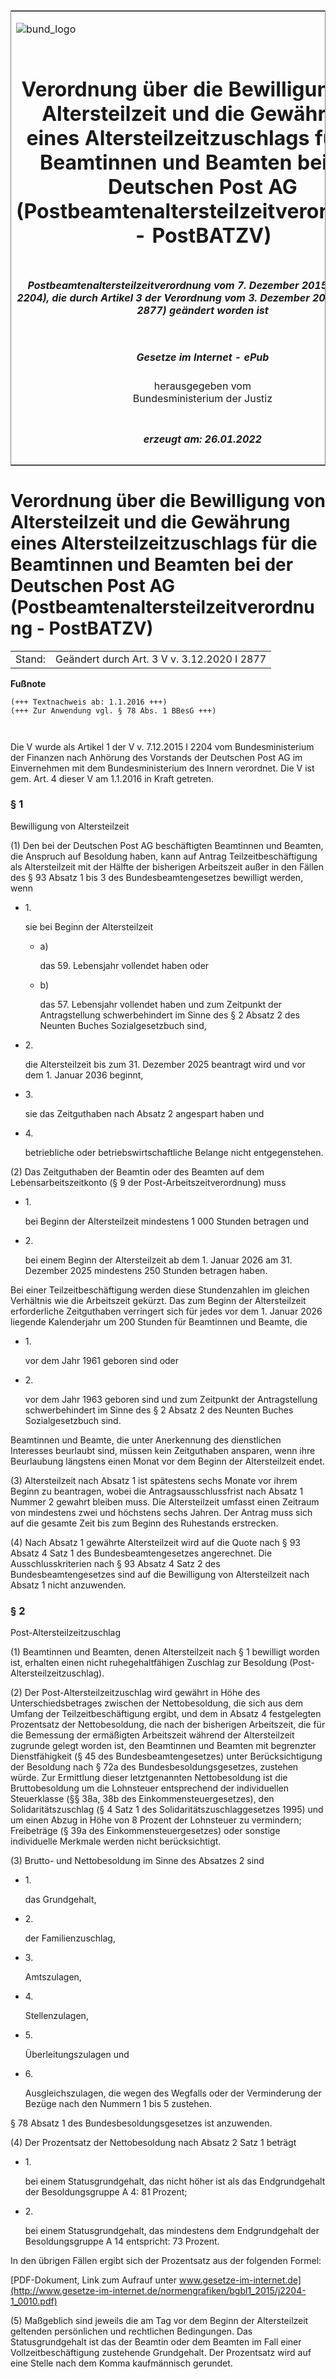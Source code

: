 <span id="DECKBLATT.html"></span>

<table border="0" frame="border" width="100%">

<tr valign="top">

<td align="left">

![bund\_logo](BfJ_2021_Web_de_de.gif)

</td>

<td align="right">

 

</td>

</tr>

<tr align="center" valign="middle">

<td colspan="2">

# Verordnung über die Bewilligung von Altersteilzeit und die Gewährung eines Altersteilzeitzuschlags für die Beamtinnen und Beamten bei der Deutschen Post AG (Postbeamtenaltersteilzeitverordnung - PostBATZV)

</td>

</tr>

<tr align="center" valign="middle">

<td colspan="2">

##### Postbeamtenaltersteilzeitverordnung vom 7. Dezember 2015 (BGBl. I S. 2204), die durch Artikel 3 der Verordnung vom 3. Dezember 2020 (BGBl. I S. 2877) geändert worden ist

</td>

</tr>

<tr align="center" valign="middle">

<td colspan="2">

  
  

##### Gesetze im Internet - ePub  
  
herausgegeben vom  
Bundesministerium der Justiz

</td>

</tr>

<tr align="center" valign="bottom">

<td colspan="2">

  
  

##### erzeugt am: 26.01.2022

</td>

</tr>

</table>

<span id="BJNR220410015.html"></span>

# Verordnung über die Bewilligung von Altersteilzeit und die Gewährung eines Altersteilzeitzuschlags für die Beamtinnen und Beamten bei der Deutschen Post AG (Postbeamtenaltersteilzeitverordnung - PostBATZV)

<div>

<div class="jnhtml">

|        |                                             |
| ------ | ------------------------------------------- |
| Stand: | Geändert durch Art. 3 V v. 3.12.2020 I 2877 |

</div>

</div>

<div>

  
**Fußnote**

<div class="jnhtml">

<div>

<div class="jurAbsatz">

  

``` 
(+++ Textnachweis ab: 1.1.2016 +++)
(+++ Zur Anwendung vgl. § 78 Abs. 1 BBesG +++)

 
```

Die V wurde als Artikel 1 der V v. 7.12.2015 I 2204 vom
Bundesministerium der Finanzen nach Anhörung des Vorstands der Deutschen
Post AG im Einvernehmen mit dem Bundesministerium des Innern verordnet.
Die V ist gem. Art. 4 dieser V am 1.1.2016 in Kraft getreten.

</div>

</div>

</div>

</div>

<span id="BJNR220410015BJNE000101119.html"></span>

### § 1  
Bewilligung von Altersteilzeit

<div>

<div class="jnhtml">

<div>

<div class="jurAbsatz">

(1) Den bei der Deutschen Post AG beschäftigten Beamtinnen und Beamten,
die Anspruch auf Besoldung haben, kann auf Antrag Teilzeitbeschäftigung
als Altersteilzeit mit der Hälfte der bisherigen Arbeitszeit außer in
den Fällen des § 93 Absatz 1 bis 3 des Bundesbeamtengesetzes bewilligt
werden, wenn

  - 1\.
    
    <div style="">
    
    sie bei Beginn der Altersteilzeit
    
      - a)
        
        <div style="">
        
        das 59. Lebensjahr vollendet haben oder
        
        </div>
    
      - b)
        
        <div style="">
        
        das 57. Lebensjahr vollendet haben und zum Zeitpunkt der
        Antragstellung schwerbehindert im Sinne des § 2 Absatz 2 des
        Neunten Buches Sozialgesetzbuch sind,
        
        </div>
    
    </div>

  - 2\.
    
    <div style="">
    
    die Altersteilzeit bis zum 31. Dezember 2025 beantragt wird und vor
    dem 1. Januar 2036 beginnt,
    
    </div>

  - 3\.
    
    <div style="">
    
    sie das Zeitguthaben nach Absatz 2 angespart haben und
    
    </div>

  - 4\.
    
    <div style="">
    
    betriebliche oder betriebswirtschaftliche Belange nicht
    entgegenstehen.
    
    </div>

</div>

<div class="jurAbsatz">

(2) Das Zeitguthaben der Beamtin oder des Beamten auf dem
Lebensarbeitszeitkonto (§ 9 der Post-Arbeitszeitverordnung) muss

  - 1\.
    
    <div style="">
    
    bei Beginn der Altersteilzeit mindestens 1 000 Stunden betragen und
    
    </div>

  - 2\.
    
    <div style="">
    
    bei einem Beginn der Altersteilzeit ab dem 1. Januar 2026 am 31.
    Dezember 2025 mindestens 250 Stunden betragen haben.
    
    </div>

Bei einer Teilzeitbeschäftigung werden diese Stundenzahlen im gleichen
Verhältnis wie die Arbeitszeit gekürzt. Das zum Beginn der
Altersteilzeit erforderliche Zeitguthaben verringert sich für jedes vor
dem 1. Januar 2026 liegende Kalenderjahr um 200 Stunden für Beamtinnen
und Beamte, die

  - 1\.
    
    <div style="">
    
    vor dem Jahr 1961 geboren sind oder
    
    </div>

  - 2\.
    
    <div style="">
    
    vor dem Jahr 1963 geboren sind und zum Zeitpunkt der Antragstellung
    schwerbehindert im Sinne des § 2 Absatz 2 des Neunten Buches
    Sozialgesetzbuch sind.
    
    </div>

Beamtinnen und Beamte, die unter Anerkennung des dienstlichen Interesses
beurlaubt sind, müssen kein Zeitguthaben ansparen, wenn ihre Beurlaubung
längstens einen Monat vor dem Beginn der Altersteilzeit endet.

</div>

<div class="jurAbsatz">

(3) Altersteilzeit nach Absatz 1 ist spätestens sechs Monate vor ihrem
Beginn zu beantragen, wobei die Antragsausschlussfrist nach Absatz 1
Nummer 2 gewahrt bleiben muss. Die Altersteilzeit umfasst einen Zeitraum
von mindestens zwei und höchstens sechs Jahren. Der Antrag muss sich auf
die gesamte Zeit bis zum Beginn des Ruhestands erstrecken.

</div>

<div class="jurAbsatz">

(4) Nach Absatz 1 gewährte Altersteilzeit wird auf die Quote nach § 93
Absatz 4 Satz 1 des Bundesbeamtengesetzes angerechnet. Die
Ausschlusskriterien nach § 93 Absatz 4 Satz 2 des Bundesbeamtengesetzes
sind auf die Bewilligung von Altersteilzeit nach Absatz 1 nicht
anzuwenden.

</div>

</div>

</div>

</div>

<span id="BJNR220410015BJNE000200000.html"></span>

### § 2  
Post-Altersteilzeitzuschlag

<div>

<div class="jnhtml">

<div>

<div class="jurAbsatz">

(1) Beamtinnen und Beamten, denen Altersteilzeit nach § 1 bewilligt
worden ist, erhalten einen nicht ruhegehaltfähigen Zuschlag zur
Besoldung (Post-Altersteilzeitzuschlag).

</div>

<div class="jurAbsatz">

(2) Der Post-Altersteilzeitzuschlag wird gewährt in Höhe des
Unterschiedsbetrages zwischen der Nettobesoldung, die sich aus dem
Umfang der Teilzeitbeschäftigung ergibt, und dem in Absatz 4
festgelegten Prozentsatz der Nettobesoldung, die nach der bisherigen
Arbeitszeit, die für die Bemessung der ermäßigten Arbeitszeit während
der Altersteilzeit zugrunde gelegt worden ist, den Beamtinnen und
Beamten mit begrenzter Dienstfähigkeit (§ 45 des Bundesbeamtengesetzes)
unter Berücksichtigung der Besoldung nach § 72a des
Bundesbesoldungsgesetzes, zustehen würde. Zur Ermittlung dieser
letztgenannten Nettobesoldung ist die Bruttobesoldung um die Lohnsteuer
entsprechend der individuellen Steuerklasse (§§ 38a, 38b des
Einkommensteuergesetzes), den Solidaritätszuschlag (§ 4 Satz 1 des
Solidaritätszuschlaggesetzes 1995) und um einen Abzug in Höhe von 8
Prozent der Lohnsteuer zu vermindern; Freibeträge (§ 39a des
Einkommensteuergesetzes) oder sonstige individuelle Merkmale werden
nicht berücksichtigt.

</div>

<div class="jurAbsatz">

(3) Brutto- und Nettobesoldung im Sinne des Absatzes 2 sind

  - 1\.
    
    <div style="">
    
    das Grundgehalt,
    
    </div>

  - 2\.
    
    <div style="">
    
    der Familienzuschlag,
    
    </div>

  - 3\.
    
    <div style="">
    
    Amtszulagen,
    
    </div>

  - 4\.
    
    <div style="">
    
    Stellenzulagen,
    
    </div>

  - 5\.
    
    <div style="">
    
    Überleitungszulagen und
    
    </div>

  - 6\.
    
    <div style="">
    
    Ausgleichszulagen, die wegen des Wegfalls oder der Verminderung der
    Bezüge nach den Nummern 1 bis 5 zustehen.
    
    </div>

§ 78 Absatz 1 des Bundesbesoldungsgesetzes ist anzuwenden.

</div>

<div class="jurAbsatz">

(4) Der Prozentsatz der Nettobesoldung nach Absatz 2 Satz 1 beträgt

  - 1\.
    
    <div style="">
    
    bei einem Statusgrundgehalt, das nicht höher ist als das
    Endgrundgehalt der Besoldungsgruppe A 4: 81 Prozent;
    
    </div>

  - 2\.
    
    <div style="">
    
    bei einem Statusgrundgehalt, das mindestens dem Endgrundgehalt der
    Besoldungsgruppe A 14 entspricht: 73 Prozent.
    
    </div>

In den übrigen Fällen ergibt sich der Prozentsatz aus der folgenden
Formel:

<div>

[PDF-Dokument, Link zum Aufrauf unter
www.gesetze-im-internet.de](http://www.gesetze-im-internet.de/normengrafiken/bgbl1_2015/j2204-1_0010.pdf)

</div>

  

</div>

<div class="jurAbsatz">

(5) Maßgeblich sind jeweils die am Tag vor dem Beginn der Altersteilzeit
geltenden persönlichen und rechtlichen Bedingungen. Das
Statusgrundgehalt ist das der Beamtin oder dem Beamten im Fall einer
Vollzeitbeschäftigung zustehende Grundgehalt. Der Prozentsatz wird auf
eine Stelle nach dem Komma kaufmännisch gerundet.

</div>

</div>

</div>

</div>
